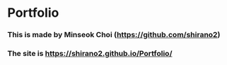 # Portfolio

### This is made by Minseok Choi (https://github.com/shirano2)

### The site is https://shirano2.github.io/Portfolio/